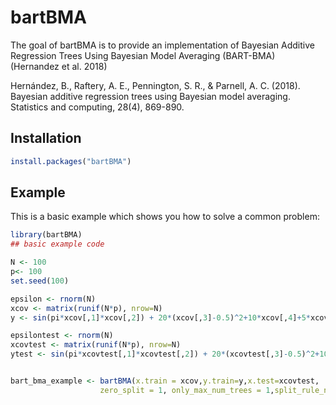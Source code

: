 # bartBMA

<!-- badges: start -->
<!-- badges: end -->

The goal of bartBMA is to provide an implementation of Bayesian Additive Regression Trees Using Bayesian Model Averaging (BART-BMA) (Hernandez et al. 2018)

Hernández, B., Raftery, A. E., Pennington, S. R., & Parnell, A. C. (2018). Bayesian additive regression trees using Bayesian model averaging. Statistics and computing, 28(4), 869-890.


## Installation

``` r
install.packages("bartBMA")
```

## Example

This is a basic example which shows you how to solve a common problem:

``` r
library(bartBMA)
## basic example code

N <- 100
p<- 100
set.seed(100)

epsilon <- rnorm(N)
xcov <- matrix(runif(N*p), nrow=N)
y <- sin(pi*xcov[,1]*xcov[,2]) + 20*(xcov[,3]-0.5)^2+10*xcov[,4]+5*xcov[,5]+epsilon

epsilontest <- rnorm(N)
xcovtest <- matrix(runif(N*p), nrow=N)
ytest <- sin(pi*xcovtest[,1]*xcovtest[,2]) + 20*(xcovtest[,3]-0.5)^2+10*xcovtest[,4]+5*xcovtest[,5]+epsilontest


bart_bma_example <- bartBMA(x.train = xcov,y.train=y,x.test=xcovtest, 
                    zero_split = 1, only_max_num_trees = 1,split_rule_node = 0)


```

